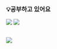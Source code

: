 

### 💡공부하고 있어요 

<img src="https://img.shields.io/badge/Swift-F05138?style=for-the-badge&logo=swift&logoColor=white"> <img src="https://img.shields.io/badge/SwiftUI-000000?style=for-the-badge&logo=swift&logoColor=white">

<br />

<img src="https://github-readme-stats.vercel.app/api/top-langs/?username=yeonsu0-0&layout=compact">
